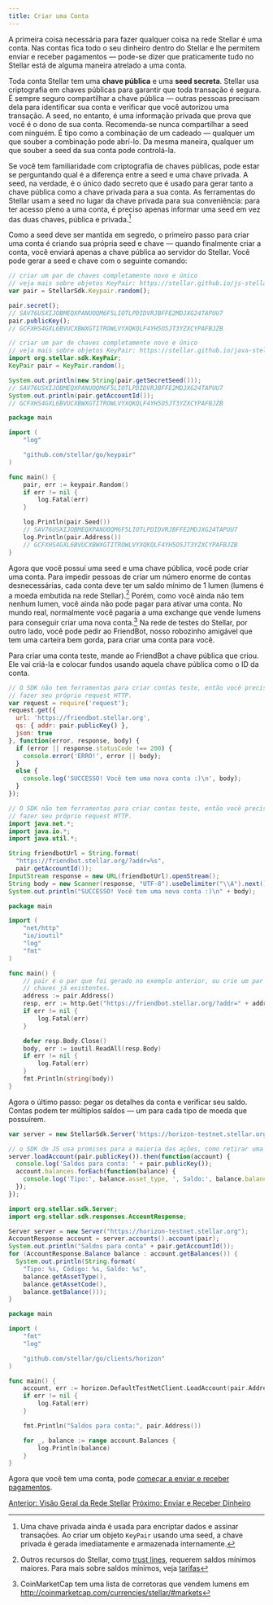 ```yaml
---
title: Criar uma Conta
---
```


A primeira coisa necessária para fazer qualquer coisa na rede Stellar é uma conta. Nas contas fica todo o seu dinheiro dentro do Stellar e lhe permitem enviar e receber pagamentos — pode-se dizer que praticamente tudo no Stellar está de alguma maneira atrelado a uma conta.

Toda conta Stellar tem uma **chave pública** e uma **seed secreta**. Stellar usa criptografia em chaves públicas para garantir que toda transação é segura. É sempre seguro compartilhar a chave pública — outras pessoas precisam dela para identificar sua conta e verificar que você autorizou uma transação. A seed, no entanto, é uma informação privada que prova que você é o dono de sua conta. Recomenda-se nunca compartilhar a seed com ninguém. É tipo como a combinação de um cadeado — qualquer um que souber a combinação pode abrí-lo. Da mesma maneira, qualquer um que souber a seed da sua conta pode controlá-la.

Se você tem familiaridade com criptografia de chaves públicas, pode estar se perguntando qual é a diferença entre a seed e uma chave privada. A seed, na verdade, é o único dado secreto que é usado para gerar tanto a chave pública como a chave privada para a sua conta. As ferramentas do Stellar usam a seed no lugar da chave privada para sua conveniência: para ter acesso pleno a uma conta, é preciso apenas informar uma seed em vez das duas chaves, pública e privada.[^1]

Como a seed deve ser mantida em segredo, o primeiro passo para criar uma conta é criando sua própria seed e chave — quando finalmente criar a conta, você enviará apenas a chave pública ao servidor do Stellar. Você pode gerar a seed e chave com o seguinte comando:

<code-example name="Gerar Chaves">

```js
// criar um par de chaves completamente novo e único
// veja mais sobre objetos KeyPair: https://stellar.github.io/js-stellar-sdk/Keypair.html
var pair = StellarSdk.Keypair.random();

pair.secret();
// SAV76USXIJOBMEQXPANUOQM6F5LIOTLPDIDVRJBFFE2MDJXG24TAPUU7
pair.publicKey();
// GCFXHS4GXL6BVUCXBWXGTITROWLVYXQKQLF4YH5O5JT3YZXCYPAFBJZB
```

```java
// criar um par de chaves completamente novo e único
// veja mais sobre objetos KeyPair: https://stellar.github.io/java-stellar-sdk/org/stellar/sdk/KeyPair.html
import org.stellar.sdk.KeyPair;
KeyPair pair = KeyPair.random();

System.out.println(new String(pair.getSecretSeed()));
// SAV76USXIJOBMEQXPANUOQM6F5LIOTLPDIDVRJBFFE2MDJXG24TAPUU7
System.out.println(pair.getAccountId());
// GCFXHS4GXL6BVUCXBWXGTITROWLVYXQKQLF4YH5O5JT3YZXCYPAFBJZB
```

```go
package main

import (
	"log"

	"github.com/stellar/go/keypair"
)

func main() {
	pair, err := keypair.Random()
	if err != nil {
		log.Fatal(err)
	}

	log.Println(pair.Seed())
	// SAV76USXIJOBMEQXPANUOQM6F5LIOTLPDIDVRJBFFE2MDJXG24TAPUU7
	log.Println(pair.Address())
	// GCFXHS4GXL6BVUCXBWXGTITROWLVYXQKQLF4YH5O5JT3YZXCYPAFBJZB
}
```

</code-example>

Agora que você possui uma seed e uma chave pública, você pode criar uma conta. Para impedir pessoas de criar um número enorme de contas desnecessárias, cada conta deve ter um saldo mínimo de 1 lumen (lumens é a moeda embutida na rede Stellar).[^2] Porém, como você ainda não tem nenhum lumen, você ainda não pode pagar para ativar uma conta. No mundo real, normalmente você pagaria a uma exchange que vende lumens para conseguir criar uma nova conta.[^3] Na rede de testes do Stellar, por outro lado, você pode pedir ao FriendBot, nosso robozinho amigável que tem uma carteira bem gorda, para criar uma conta para você.

Para criar uma conta teste, mande ao FriendBot a chave pública que criou. Ele vai criá-la e colocar fundos usando aquela chave pública como o ID da conta.

<code-example name="Criar uma Conta Teste">

```js
// O SDK não tem ferramentas para criar contas teste, então você precisará
// fazer seu próprio request HTTP.
var request = require('request');
request.get({
  url: 'https://friendbot.stellar.org',
  qs: { addr: pair.publicKey() },
  json: true
}, function(error, response, body) {
  if (error || response.statusCode !== 200) {
    console.error('ERRO!', error || body);
  }
  else {
    console.log('SUCCESSO! Você tem uma nova conta :)\n', body);
  }
});
```

```java
// O SDK não tem ferramentas para criar contas teste, então você precisará
// fazer seu próprio request HTTP.
import java.net.*;
import java.io.*;
import java.util.*;

String friendbotUrl = String.format(
  "https://friendbot.stellar.org/?addr=%s",
  pair.getAccountId());
InputStream response = new URL(friendbotUrl).openStream();
String body = new Scanner(response, "UTF-8").useDelimiter("\\A").next();
System.out.println("SUCCESSO! Você tem uma nova conta :)\n" + body);
```

```go
package main

import (
	"net/http"
	"io/ioutil"
	"log"
	"fmt"
)

func main() {
	// pair é o par que foi gerado no exemplo anterior, ou crie um par baseado em
	// chaves já existentes.
	address := pair.Address()
	resp, err := http.Get("https://friendbot.stellar.org/?addr=" + address)
	if err != nil {
		log.Fatal(err)
	}

	defer resp.Body.Close()
	body, err := ioutil.ReadAll(resp.Body)
	if err != nil {
		log.Fatal(err)
	}
	fmt.Println(string(body))
}
```

</code-example>

Agora o último passo: pegar os detalhes da conta e verificar seu saldo. Contas podem ter múltiplos saldos — um para cada tipo de moeda que possuírem.

<code-example name="Pegar detalhes da conta">

```js
var server = new StellarSdk.Server('https://horizon-testnet.stellar.org');

// o SDK de JS usa promises para a maioria das ações, como retirar uma conta
server.loadAccount(pair.publicKey()).then(function(account) {
  console.log('Saldos para conta: ' + pair.publicKey());
  account.balances.forEach(function(balance) {
    console.log('Tipo:', balance.asset_type, ', Saldo:', balance.balance);
  });
});
```

```java
import org.stellar.sdk.Server;
import org.stellar.sdk.responses.AccountResponse;

Server server = new Server("https://horizon-testnet.stellar.org");
AccountResponse account = server.accounts().account(pair);
System.out.println("Saldos para conta" + pair.getAccountId());
for (AccountResponse.Balance balance : account.getBalances()) {
  System.out.println(String.format(
    "Tipo: %s, Código: %s, Saldo: %s",
    balance.getAssetType(),
    balance.getAssetCode(),
    balance.getBalance()));
}
```

```go
package main

import (
	"fmt"
	"log"

	"github.com/stellar/go/clients/horizon"
)

func main() {
	account, err := horizon.DefaultTestNetClient.LoadAccount(pair.Address())
	if err != nil {
		log.Fatal(err)
	}

	fmt.Println("Saldos para conta:", pair.Address())

	for _, balance := range account.Balances {
		log.Println(balance)
	}
}
```

</code-example>

Agora que você tem uma conta, pode [começar a enviar e receber pagamentos](transactions.md).

<div class="sequence-navigation">
  <a class="button button--previous" href="index.html">Anterior: Visão Geral da Rede Stellar</a>
  <a class="button button--next" href="transactions.html">Próximo: Enviar e Receber Dinheiro</a>
</div>


[^1]: Uma chave privada ainda é usada para encriptar dados e assinar transações. Ao criar um objeto `KeyPair` usando uma seed, a chave privada é gerada imediatamente e armazenada internamente.

[^2]: Outros recursos do Stellar, como [trust lines](../concepts/assets.md#trustlines), requerem saldos mínimos maiores. Para mais sobre saldos mínimos, veja [tarifas](../concepts/fees.md#minimum-account-balance)

[^3]: CoinMarketCap tem uma lista de corretoras que vendem lumens em http://coinmarketcap.com/currencies/stellar/#markets
